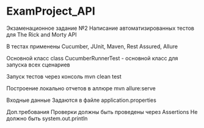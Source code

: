 # ExamProject_API
Экзаменационное задание №2
Написание автоматизированных тестов для The Rick and Morty API

В тестах применены Cucumber, JUnit, Maven, Rest Assured, Allure

Основной класс
class CucumberRunnerTest - основной класс для запуска всех сценариев

Запуск тестов через консоль
mvn clean test

Построение локально отчетов в аллюре
mvn allure:serve

Входные данные
Задаются в файле application.properties

Доп.требования
Проверки должны быть проведены через Assertions
Не должно быть system.out.println

